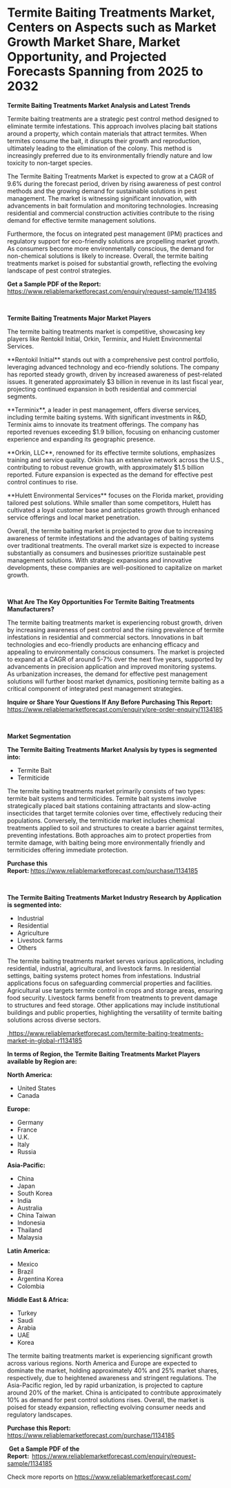 <p><h1>Termite Baiting Treatments Market, Centers on Aspects such as Market Growth Market Share, Market Opportunity, and Projected Forecasts Spanning from 2025 to 2032</h1></p><p><strong>Termite Baiting Treatments Market Analysis and Latest Trends</strong></p>
<p><p>Termite baiting treatments are a strategic pest control method designed to eliminate termite infestations. This approach involves placing bait stations around a property, which contain materials that attract termites. When termites consume the bait, it disrupts their growth and reproduction, ultimately leading to the elimination of the colony. This method is increasingly preferred due to its environmentally friendly nature and low toxicity to non-target species.</p><p>The Termite Baiting Treatments Market is expected to grow at a CAGR of 9.6% during the forecast period, driven by rising awareness of pest control methods and the growing demand for sustainable solutions in pest management. The market is witnessing significant innovation, with advancements in bait formulation and monitoring technologies. Increasing residential and commercial construction activities contribute to the rising demand for effective termite management solutions. </p><p>Furthermore, the focus on integrated pest management (IPM) practices and regulatory support for eco-friendly solutions are propelling market growth. As consumers become more environmentally conscious, the demand for non-chemical solutions is likely to increase. Overall, the termite baiting treatments market is poised for substantial growth, reflecting the evolving landscape of pest control strategies.</p></p>
<p><strong>Get a Sample PDF of the Report:&nbsp;</strong> <a href="https://www.reliablemarketforecast.com/enquiry/request-sample/1134185?utm_campaign=3200&utm_medium=2&utm_source=Github&utm_content=ia&utm_term=25032025&utm_id=termite-baiting-treatments">https://www.reliablemarketforecast.com/enquiry/request-sample/1134185</a></p>
<p>&nbsp;</p>
<p><strong>Termite Baiting Treatments Major Market Players</strong></p>
<p><p>The termite baiting treatments market is competitive, showcasing key players like Rentokil Initial, Orkin, Terminix, and Hulett Environmental Services. </p><p>**Rentokil Initial** stands out with a comprehensive pest control portfolio, leveraging advanced technology and eco-friendly solutions. The company has reported steady growth, driven by increased awareness of pest-related issues. It generated approximately $3 billion in revenue in its last fiscal year, projecting continued expansion in both residential and commercial segments.</p><p>**Terminix**, a leader in pest management, offers diverse services, including termite baiting systems. With significant investments in R&D, Terminix aims to innovate its treatment offerings. The company has reported revenues exceeding $1.9 billion, focusing on enhancing customer experience and expanding its geographic presence.</p><p>**Orkin, LLC**, renowned for its effective termite solutions, emphasizes training and service quality. Orkin has an extensive network across the U.S., contributing to robust revenue growth, with approximately $1.5 billion reported. Future expansion is expected as the demand for effective pest control continues to rise.</p><p>**Hulett Environmental Services** focuses on the Florida market, providing tailored pest solutions. While smaller than some competitors, Hulett has cultivated a loyal customer base and anticipates growth through enhanced service offerings and local market penetration.</p><p>Overall, the termite baiting market is projected to grow due to increasing awareness of termite infestations and the advantages of baiting systems over traditional treatments. The overall market size is expected to increase substantially as consumers and businesses prioritize sustainable pest management solutions. With strategic expansions and innovative developments, these companies are well-positioned to capitalize on market growth.</p></p>
<p>&nbsp;</p>
<p><strong>What Are The Key Opportunities For Termite Baiting Treatments Manufacturers?</strong></p>
<p><p>The termite baiting treatments market is experiencing robust growth, driven by increasing awareness of pest control and the rising prevalence of termite infestations in residential and commercial sectors. Innovations in bait technologies and eco-friendly products are enhancing efficacy and appealing to environmentally conscious consumers. The market is projected to expand at a CAGR of around 5-7% over the next five years, supported by advancements in precision application and improved monitoring systems. As urbanization increases, the demand for effective pest management solutions will further boost market dynamics, positioning termite baiting as a critical component of integrated pest management strategies.</p></p>
<p><strong>Inquire or Share Your Questions If Any Before Purchasing This Report:</strong> <a href="https://www.reliablemarketforecast.com/enquiry/pre-order-enquiry/1134185?utm_campaign=3200&utm_medium=2&utm_source=Github&utm_content=ia&utm_term=25032025&utm_id=termite-baiting-treatments">https://www.reliablemarketforecast.com/enquiry/pre-order-enquiry/1134185</a></p>
<p>&nbsp;</p>
<p><strong>Market Segmentation</strong></p>
<p><strong>The Termite Baiting Treatments Market Analysis by types is segmented into:</strong></p>
<p><ul><li>Termite Bait</li><li>Termiticide</li></ul></p>
<p><p>The termite baiting treatments market primarily consists of two types: termite bait systems and termiticides. Termite bait systems involve strategically placed bait stations containing attractants and slow-acting insecticides that target termite colonies over time, effectively reducing their populations. Conversely, the termiticide market includes chemical treatments applied to soil and structures to create a barrier against termites, preventing infestations. Both approaches aim to protect properties from termite damage, with baiting being more environmentally friendly and termiticides offering immediate protection.</p></p>
<p><strong>Purchase this Report:&nbsp;</strong><a href="https://www.reliablemarketforecast.com/purchase/1134185?utm_campaign=3200&utm_medium=2&utm_source=Github&utm_content=ia&utm_term=25032025&utm_id=termite-baiting-treatments">https://www.reliablemarketforecast.com/purchase/1134185</a></p>
<p>&nbsp;</p>
<p><strong>The Termite Baiting Treatments Market Industry Research by Application is segmented into:</strong></p>
<p><ul><li>Industrial</li><li>Residential</li><li>Agriculture</li><li>Livestock farms</li><li>Others</li></ul></p>
<p><p>The termite baiting treatments market serves various applications, including residential, industrial, agricultural, and livestock farms. In residential settings, baiting systems protect homes from infestations. Industrial applications focus on safeguarding commercial properties and facilities. Agricultural use targets termite control in crops and storage areas, ensuring food security. Livestock farms benefit from treatments to prevent damage to structures and feed storage. Other applications may include institutional buildings and public properties, highlighting the versatility of termite baiting solutions across diverse sectors.</p></p>
<p><a href="https://www.reliablemarketforecast.com/termite-baiting-treatments-market-in-global-r1134185?utm_campaign=3200&utm_medium=2&utm_source=Github&utm_content=ia&utm_term=25032025&utm_id=termite-baiting-treatments">&nbsp;https://www.reliablemarketforecast.com/termite-baiting-treatments-market-in-global-r1134185</a></p>
<p><strong>In terms of Region, the Termite Baiting Treatments Market Players available by Region are:</strong></p>
<p>
    <p> <strong> North America: </strong>
        <ul>
            <li>United States</li>
            <li>Canada</li>
        </ul>
        </p> 
    <p> <strong> Europe: </strong>
        <ul>
            <li>Germany</li>
            <li>France</li>
            <li>U.K.</li>
            <li>Italy</li>
            <li>Russia</li>
        </ul>
        </p> 
    <p> <strong> Asia-Pacific: </strong>
        <ul>
            <li>China</li>
            <li>Japan</li>
            <li>South Korea</li>
            <li>India</li>
            <li>Australia</li>
            <li>China Taiwan</li>
            <li>Indonesia</li>
            <li>Thailand</li>
            <li>Malaysia</li>
        </ul>
        </p> 
    <p> <strong> Latin America: </strong>
        <ul>
            <li>Mexico</li>
            <li>Brazil</li>
            <li>Argentina Korea</li>
            <li>Colombia</li>
        </ul>
        </p> 
    <p> <strong> Middle East & Africa: </strong>
        <ul>
            <li>Turkey</li>
            <li>Saudi</li>
            <li>Arabia</li>
            <li>UAE</li>
            <li>Korea</li>
        </ul>
    </p>
    </p>
<p><p>The termite baiting treatments market is experiencing significant growth across various regions. North America and Europe are expected to dominate the market, holding approximately 40% and 25% market shares, respectively, due to heightened awareness and stringent regulations. The Asia-Pacific region, led by rapid urbanization, is projected to capture around 20% of the market. China is anticipated to contribute approximately 10% as demand for pest control solutions rises. Overall, the market is poised for steady expansion, reflecting evolving consumer needs and regulatory landscapes.</p></p>
<p><strong>Purchase this Report: </strong><a href="https://www.reliablemarketforecast.com/purchase/1134185?utm_campaign=3200&utm_medium=2&utm_source=Github&utm_content=ia&utm_term=25032025&utm_id=termite-baiting-treatments">https://www.reliablemarketforecast.com/purchase/1134185</a></p>
<p>&nbsp;<strong>Get a Sample PDF of the Report:&nbsp;&nbsp;</strong><a href="https://www.reliablemarketforecast.com/enquiry/request-sample/1134185?utm_campaign=3200&utm_medium=2&utm_source=Github&utm_content=ia&utm_term=25032025&utm_id=termite-baiting-treatments">https://www.reliablemarketforecast.com/enquiry/request-sample/1134185</a></p>
<p><strong></strong></p>
<p>Check more reports on <a href="https://www.reliablemarketforecast.com/?utm_campaign=3200&utm_medium=2&utm_source=Github&utm_content=ia&utm_term=25032025&utm_id=termite-baiting-treatments">https://www.reliablemarketforecast.com/</a></p>